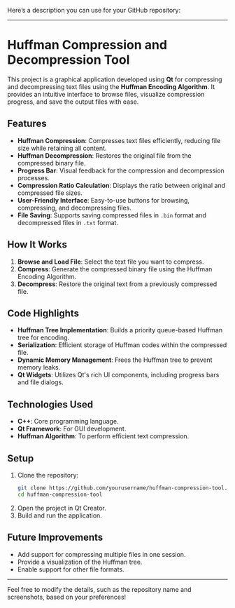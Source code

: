 Here’s a description you can use for your GitHub repository:

---

# Huffman Compression and Decompression Tool

This project is a graphical application developed using **Qt** for compressing and decompressing text files using the **Huffman Encoding Algorithm**. It provides an intuitive interface to browse files, visualize compression progress, and save the output files with ease.

## Features
- **Huffman Compression**: Compresses text files efficiently, reducing file size while retaining all content.
- **Huffman Decompression**: Restores the original file from the compressed binary file.
- **Progress Bar**: Visual feedback for the compression and decompression processes.
- **Compression Ratio Calculation**: Displays the ratio between original and compressed file sizes.
- **User-Friendly Interface**: Easy-to-use buttons for browsing, compressing, and decompressing files.
- **File Saving**: Supports saving compressed files in `.bin` format and decompressed files in `.txt` format.

## How It Works
1. **Browse and Load File**: Select the text file you want to compress.
2. **Compress**: Generate the compressed binary file using the Huffman Encoding Algorithm.
3. **Decompress**: Restore the original text from a previously compressed file.

## Code Highlights
- **Huffman Tree Implementation**: Builds a priority queue-based Huffman tree for encoding.
- **Serialization**: Efficient storage of Huffman codes within the compressed file.
- **Dynamic Memory Management**: Frees the Huffman tree to prevent memory leaks.
- **Qt Widgets**: Utilizes Qt's rich UI components, including progress bars and file dialogs.

## Technologies Used
- **C++**: Core programming language.
- **Qt Framework**: For GUI development.
- **Huffman Algorithm**: To perform efficient text compression.

## Setup
1. Clone the repository:
   ```bash
   git clone https://github.com/yourusername/huffman-compression-tool.git
   cd huffman-compression-tool
   ```
2. Open the project in Qt Creator.
3. Build and run the application.

## Future Improvements
- Add support for compressing multiple files in one session.
- Provide a visualization of the Huffman tree.
- Enable support for other file formats.

---

Feel free to modify the details, such as the repository name and screenshots, based on your preferences!
